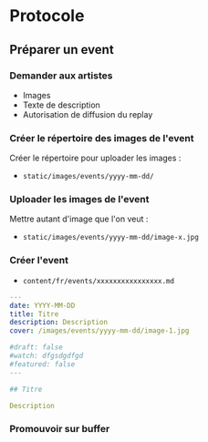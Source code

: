 # Protocole

## Préparer un event

### Demander aux artistes 

- Images
- Texte de description
- Autorisation de diffusion du replay

### Créer le répertoire des images de l'event

Créer le répertoire pour uploader les images : 
* `static/images/events/yyyy-mm-dd/`

### Uploader les images de l'event

Mettre autant d'image que l'on veut :
* `static/images/events/yyyy-mm-dd/image-x.jpg`

### Créer l'event

* `content/fr/events/xxxxxxxxxxxxxxxx.md`
```yaml
---
date: YYYY-MM-DD
title: Titre
description: Description
cover: /images/events/yyyy-mm-dd/image-1.jpg    

#draft: false
#watch: dfgsdgdfgd 
#featured: false
---

## Titre

Description
```

### Promouvoir sur buffer
